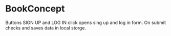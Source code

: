 # BookConcept
Buttons SIGN UP and LOG IN click opens sing up and log in form. On submit checks and saves data in local storge.
